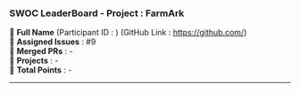 ### SWOC LeaderBoard - Project : FarmArk

🔴 **Full Name** (Participant ID : ) (GitHub Link : https://github.com/) <br/>
🔴 **Assigned Issues** : #9 <br/>
🔴 **Merged PRs** : - <br/>
🔴 **Projects** : - <br/>
🔴 **Total Points** : - <br/>

************************************************************
